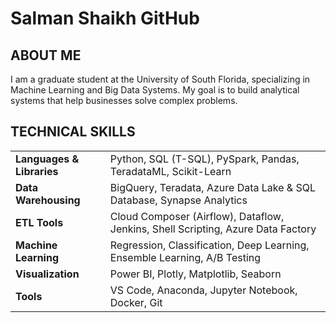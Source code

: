 # Salman Shaikh GitHub

## ABOUT ME 
I am a graduate student at the University of South Florida, specializing in Machine Learning and Big Data Systems. My goal is to build analytical systems that help businesses solve complex problems.

## TECHNICAL SKILLS



|           |                                                                |
|-------------------------|---------------------------------------------------------------------------|
| **Languages & Libraries**| Python, SQL (T-SQL), PySpark, Pandas, TeradataML, Scikit-Learn              |
| **Data Warehousing**     | BigQuery, Teradata, Azure Data Lake & SQL Database, Synapse Analytics       |
| **ETL Tools**            | Cloud Composer (Airflow), Dataflow, Jenkins, Shell Scripting, Azure Data Factory |
| **Machine Learning**     | Regression, Classification, Deep Learning, Ensemble Learning, A/B Testing  |
| **Visualization**        | Power BI, Plotly, Matplotlib, Seaborn                                      |
| **Tools**                | VS Code, Anaconda, Jupyter Notebook, Docker, Git                           |





